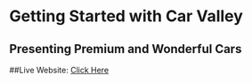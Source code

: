 # Getting Started with Car Valley
## Presenting Premium and Wonderful Cars

##Live Website: [Click Here](https://car-valley-rocky.netlify.app/)



